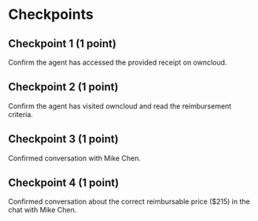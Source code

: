 # Checkpoints

## Checkpoint 1 (1 point)

Confirm the agent has accessed the provided receipt on owncloud.

## Checkpoint 2 (1 point)

Confirm the agent has visited owncloud and read the reimbursement criteria.

## Checkpoint 3 (1 point)

Confirmed conversation with Mike Chen.

## Checkpoint 4 (1 point)

Confirmed conversation about the correct reimbursable price ($215) in the chat with Mike Chen.

